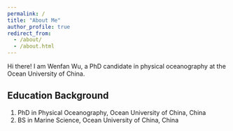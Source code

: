 ```yaml
---
permalink: /
title: "About Me"
author_profile: true
redirect_from: 
  - /about/
  - /about.html
---
```


Hi there! I am Wenfan Wu, a PhD candidate in physical oceanography at the Ocean University of China.

Education Background
------
1. PhD in Physical Oceanography, Ocean University of China, China
2. BS in Marine Science, Ocean University of China, China

